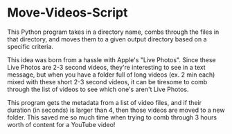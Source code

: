 # Move-Videos-Script
This Python program takes in a directory name, combs through the files in that directory, and moves them to a given output directory based on a specific criteria. 

This idea was born from a hassle with Apple's "Live Photos". Since these Live Photos are 2-3 second videos, they're interesting to see in a text message, but when you have a folder full of long videos (ex. 2 min each) mixed with these short 2-3 second videos, it can be tiresome to comb through the list of videos to see which one's aren't Live Photos. 

This program gets the metadata from a list of video files, and if their duration (in seconds) is larger than 4, then those videos are moved to a new folder. This saved me so much time when trying to comb through 3 hours worth of content for a YouTube video! 
